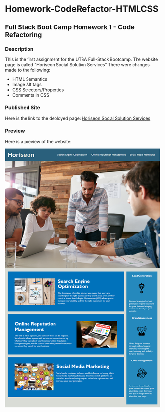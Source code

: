 # Homework-CodeRefactor-HTMLCSS
## Full Stack Boot Camp Homework 1 - Code Refactoring

### Description
This is the first assignment for the UTSA Full-Stack Bootcamp. The website page is called "Horiseon Social Solution Services" There were changes made to the following:

* HTML Semantics
* Image Alt tags
* CSS Selectors/Properties
* Comments in CSS

### Published Site
Here is the link to the deployed page: [Horiseon Social Solution Services](https://ogmedina.github.io/Homework-CodeRefactor-HTMLCSS/) 


### Preview

Here is a preview of the website:

![code refactor demo](./assets/images/refactor-demo.png)